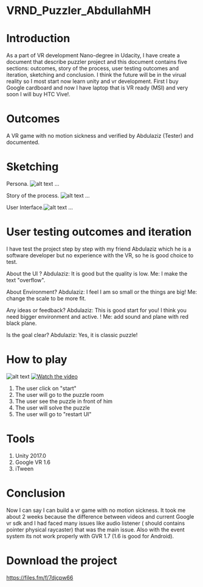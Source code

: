 # VRND_Puzzler_AbdullahMH

# Introduction
As a part of VR development Nano-degree in Udacity, I have create a document that describe puzzler project and this document contains five sections: outcomes, story of the process, user testing outcomes and iteration, sketching and conclusion. I think the future will be in the virual reality so I most start now learn unity and vr development. First I buy Google cardboard and now I have laptop that is VR ready (MSI) and very soon I will buy HTC Vive!.

# Outcomes
A VR game with no motion sickness and verified by Abdulaziz (Tester) and documented.

# Sketching

Persona.
![alt text](https://image.ibb.co/nqPYoy/Persona.png)
...

Story of the process.
![alt text](https://image.ibb.co/kPzNgJ/image1.jpg)
...

User Interface.![alt text](https://image.ibb.co/fJfjvd/IMG_8928.jpg)
...

# User testing outcomes and iteration
I have test the project step by step with my friend Abdulaziz which he is a software developer but no experience with the VR, so he is good choice to test. 


About the UI ?
Abdulaziz: It is good but the quality is low.
Me: I make the text "overflow".

About Environment?
Abdulaziz: I feel I am so small or the things are big!
Me: change the scale to be more fit.

Any ideas or feedback?
Abdulaziz: This is good start for you! I think you need bigger environment and active. !
Me: add sound and plane with red black plane.

Is the goal clear? 
Abdulaziz: Yes, it is classic puzzle!


# How to play


![alt text](https://image.ibb.co/n5b7WJ/Screenshot_20180515_174521_Puzzler.jpg)
[![Watch the video](https://raw.github.com/GabLeRoux/WebMole/master/ressources/WebMole_Youtube_Video.png)](https://files.fm/f/73u8yqav)


1. The user click on "start"                  
2. The user will go to the puzzle room 
3. The user see the puzzle in front of him
4. The user will solve the puzzle
5. The user will go to "restart UI"

# Tools 

1. Unity 2017.0
2. Google VR 1.6
3. iTween 

# Conclusion
Now I can say I can build a vr game with no motion sickness. It took me about 2 weeks because the difference between videos and current Google vr sdk and I had faced many issues like audio listener ( should contains pointer physical raycaster) that was the main issue. 
Also with the event system its not work properly with GVR 1.7 (1.6 is good for Android).


# Download the project
https://files.fm/f/7djcpw66

